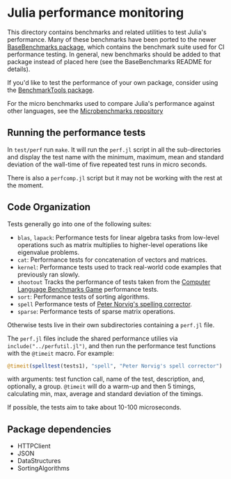 Julia performance monitoring
============================

This directory contains benchmarks and related utilities to test Julia's
performance. Many of these benchmarks have been ported to the newer
[BaseBenchmarks package](https://github.com/JuliaCI/BaseBenchmarks.jl),
which contains the benchmark suite used for CI performance testing.
In general, new benchmarks should be added to that package instead
of placed here (see the BaseBenchmarks README for details).

If you'd like to test the performance of your own package, consider using
the [BenchmarkTools package](https://github.com/JuliaCI/BenchmarkTools.jl).

For the micro benchmarks used to compare Julia's performance against
other languages, see the
[Microbenchmarks repository](https://github.com/JuliaLang/Microbenchmarks)

Running the performance tests
-----------------------------

In `test/perf` run `make`.  It will run the `perf.jl` script in all
the sub-directories and display the test name with the minimum,
maximum, mean and standard deviation of the wall-time of five repeated
test runs in micro seconds.

There is also a `perfcomp.jl` script but it may not be working with
the rest at the moment.

Code Organization
-----------------

Tests generally go into one of the following suites:

- `blas`, `lapack`: Performance tests for linear algebra tasks from
  low-level operations such as matrix multiplies to higher-level
  operations like eigenvalue problems.
- `cat`: Performance tests for concatenation of vectors and matrices.
- `kernel`: Performance tests used to track real-world code examples
  that previously ran slowly.
- `shootout` Tracks the performance of tests taken from the
  [Computer Language Benchmarks Game](http://benchmarksgame.alioth.debian.org/) performance
  tests.
- `sort`: Performance tests of sorting algorithms.
- `spell` Performance tests of
  [Peter Norvig's spelling corrector](http://norvig.com/spell-correct.html).
- `sparse`: Performance tests of sparse matrix operations.

Otherwise tests live in their own subdirectories containing a `perf.jl` file.

The `perf.jl` files include the shared performance utilies via
`include("../perfutil.jl")`, and then run the performance test
functions with the `@timeit` macro. For example:
```julia
@timeit(spelltest(tests1), "spell", "Peter Norvig's spell corrector")
```
with arguments: test function call, name of the test, description,
and, optionally, a group.  `@timeit` will do a warm-up and then 5
timings, calculating min, max, average and standard deviation of
the timings.

If possible, the tests aim to take about 10-100 microseconds.

Package dependencies
--------------------
- HTTPClient
- JSON
- DataStructures
- SortingAlgorithms
